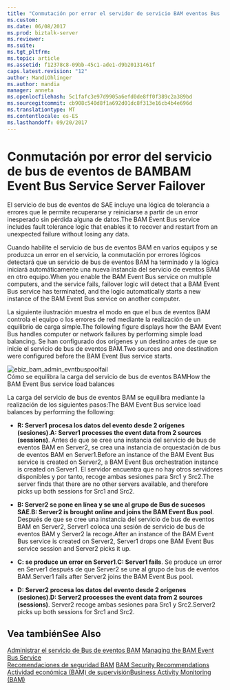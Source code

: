 ```yaml
---
title: "Conmutación por error el servidor de servicio BAM eventos Bus | Documentos de Microsoft"
ms.custom: 
ms.date: 06/08/2017
ms.prod: biztalk-server
ms.reviewer: 
ms.suite: 
ms.tgt_pltfrm: 
ms.topic: article
ms.assetid: f12378c8-09bb-45c1-ade1-d9b20131461f
caps.latest.revision: "12"
author: MandiOhlinger
ms.author: mandia
manager: anneta
ms.openlocfilehash: 5c1fafc3e97d9905a6efd0de8ff0f389c2a389bd
ms.sourcegitcommit: cb908c540d8f1a692d01dc8f313e16cb4b4e696d
ms.translationtype: MT
ms.contentlocale: es-ES
ms.lasthandoff: 09/20/2017
---
```

# <a name="bam-event-bus-service-server-failover"></a><span data-ttu-id="0127a-102">Conmutación por error del servicio de bus de eventos de BAM</span><span class="sxs-lookup"><span data-stu-id="0127a-102">BAM Event Bus Service Server Failover</span></span>
<span data-ttu-id="0127a-103">El servicio de bus de eventos de SAE incluye una lógica de tolerancia a errores que le permite recuperarse y reiniciarse a partir de un error inesperado sin pérdida alguna de datos.</span><span class="sxs-lookup"><span data-stu-id="0127a-103">The BAM Event Bus service includes fault tolerance logic that enables it to recover and restart from an unexpected failure without losing any data.</span></span>  
  
 <span data-ttu-id="0127a-104">Cuando habilite el servicio de bus de eventos BAM en varios equipos y se produzca un error en el servicio, la conmutación por errores lógicos detectará que un servicio de bus de eventos BAM ha terminado y la lógica iniciará automáticamente una nueva instancia del servicio de eventos BAM en otro equipo.</span><span class="sxs-lookup"><span data-stu-id="0127a-104">When you enable the BAM Event Bus service on multiple computers, and the service fails, failover logic will detect that a BAM Event Bus service has terminated, and the logic automatically starts a new instance of the BAM Event Bus service on another computer.</span></span>  
  
 <span data-ttu-id="0127a-105">La siguiente ilustración muestra el modo en que el bus de eventos BAM controla el equipo o los errores de red mediante la realización de un equilibrio de carga simple.</span><span class="sxs-lookup"><span data-stu-id="0127a-105">The following figure displays how the BAM Event Bus handles computer or network failures by performing simple load balancing.</span></span> <span data-ttu-id="0127a-106">Se han configurado dos orígenes y un destino antes de que se inicie el servicio de bus de eventos BAM.</span><span class="sxs-lookup"><span data-stu-id="0127a-106">Two sources and one destination were configured before the BAM Event Bus service starts.</span></span>  
  
 ![](../core/media/ebiz-bam-admin-evntbuspoolfail.gif "ebiz_bam_admin_evntbuspoolfail")  
<span data-ttu-id="0127a-107">Cómo se equilibra la carga del servicio de bus de eventos BAM</span><span class="sxs-lookup"><span data-stu-id="0127a-107">How the BAM Event Bus service load balances</span></span>  
  
 <span data-ttu-id="0127a-108">La carga del servicio de bus de eventos BAM se equilibra mediante la realización de los siguientes pasos:</span><span class="sxs-lookup"><span data-stu-id="0127a-108">The BAM Event Bus service load balances by performing the following:</span></span>  
  
-   <span data-ttu-id="0127a-109">**R: Server1 procesa los datos del evento desde 2 orígenes (sesiones)**.</span><span class="sxs-lookup"><span data-stu-id="0127a-109">**A: Server1 processes the event data from 2 sources (sessions)**.</span></span> <span data-ttu-id="0127a-110">Antes de que se cree una instancia del servicio de bus de eventos BAM en Server2, se crea una instancia de orquestación de bus de eventos BAM en Server1.</span><span class="sxs-lookup"><span data-stu-id="0127a-110">Before an instance of the BAM Event Bus service is created on Server2, a BAM Event Bus orchestration instance is created on Server1.</span></span> <span data-ttu-id="0127a-111">El servidor encuentra que no hay otros servidores disponibles y por tanto, recoge ambas sesiones para Src1 y Src2.</span><span class="sxs-lookup"><span data-stu-id="0127a-111">The server finds that there are no other servers available, and therefore picks up both sessions for Src1 and Src2.</span></span>  
  
-   <span data-ttu-id="0127a-112">**B: Server2 se pone en línea y se une al grupo de Bus de sucesos SAE**.</span><span class="sxs-lookup"><span data-stu-id="0127a-112">**B: Server2 is brought online and joins the BAM Event Bus pool**.</span></span> <span data-ttu-id="0127a-113">Después de que se cree una instancia del servicio de bus de eventos BAM en Server2, Server1 coloca una sesión de servicio de bus de eventos BAM y Server2 la recoge.</span><span class="sxs-lookup"><span data-stu-id="0127a-113">After an instance of the BAM Event Bus service is created on Server2, Server1 drops one BAM Event Bus service session and Server2 picks it up.</span></span>  
  
-   <span data-ttu-id="0127a-114">**C: se produce un error en Server1**.</span><span class="sxs-lookup"><span data-stu-id="0127a-114">**C: Server1 fails**.</span></span> <span data-ttu-id="0127a-115">Se produce un error en Server1 después de que Server2 se une al grupo de bus de eventos BAM.</span><span class="sxs-lookup"><span data-stu-id="0127a-115">Server1 fails after Server2 joins the BAM Event Bus pool.</span></span>  
  
-   <span data-ttu-id="0127a-116">**D: Server2 procesa los datos del evento desde 2 orígenes (sesiones)**.</span><span class="sxs-lookup"><span data-stu-id="0127a-116">**D: Server2 processes the event data from 2 sources (sessions)**.</span></span> <span data-ttu-id="0127a-117">Server2 recoge ambas sesiones para Src1 y Src2.</span><span class="sxs-lookup"><span data-stu-id="0127a-117">Server2 picks up both sessions for Src1 and Src2.</span></span>  
  
## <a name="see-also"></a><span data-ttu-id="0127a-118">Vea también</span><span class="sxs-lookup"><span data-stu-id="0127a-118">See Also</span></span>  
 <span data-ttu-id="0127a-119">[Administrar el servicio de Bus de eventos BAM](../core/managing-the-bam-event-bus-service.md) </span><span class="sxs-lookup"><span data-stu-id="0127a-119">[Managing the BAM Event Bus Service](../core/managing-the-bam-event-bus-service.md) </span></span>  
 <span data-ttu-id="0127a-120">[Recomendaciones de seguridad BAM](../core/bam-security-recommendations.md) </span><span class="sxs-lookup"><span data-stu-id="0127a-120">[BAM Security Recommendations](../core/bam-security-recommendations.md) </span></span>  
 [<span data-ttu-id="0127a-121">Actividad económica (BAM) de supervisión</span><span class="sxs-lookup"><span data-stu-id="0127a-121">Business Activity Monitoring (BAM)</span></span>](../core/business-activity-monitoring-bam.md)